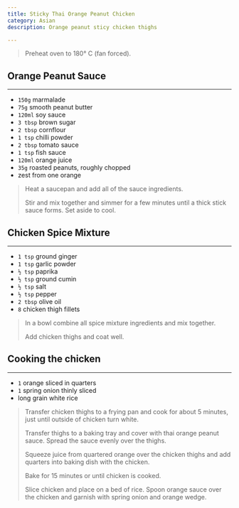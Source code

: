 ```yaml
---
title: Sticky Thai Orange Peanut Chicken 
category: Asian
description: Orange peanut sticy chicken thighs

--- 
```


> Preheat oven to 180° C (fan forced).

## Orange Peanut Sauce 

---

* `150g` marmalade
* `75g` smooth peanut butter
* `120ml` soy sauce
* `3 tbsp` brown sugar
* `2 tbsp` cornflour
* `1 tsp` chilli powder
* `2 tbsp` tomato sauce
* `1 tsp` fish sauce
* `120ml` orange juice
* `35g` roasted peanuts, roughly chopped
* zest from one orange

> Heat a saucepan and add all of the sauce ingredients.
>
> Stir and mix together and simmer for a few minutes until a thick stick sauce forms. Set aside to cool.

## Chicken Spice Mixture 

---

* `1 tsp` ground ginger
* `1 tsp` garlic powder
* `½ tsp` paprika
* `½ tsp` ground cumin
* `½ tsp` salt
* `½ tsp` pepper
* `2 tbsp` olive oil
* `8` chicken thigh fillets

> In a bowl combine all spice mixture ingredients and mix together.
>
> Add chicken thighs and coat well.

## Cooking the chicken

---

* `1` orange sliced in quarters
* `1` spring onion thinly sliced
* long grain white rice

> Transfer chicken thighs to a frying pan and cook for about 5 minutes, just until outside of chicken turn white.
> 
> Transfer thighs to a baking tray and cover with thai orange peanut sauce. Spread the sauce evenly over the thighs.
>
> Squeeze juice from quartered orange over the chicken thighs and add quarters into baking dish with the chicken.
>
> Bake for 15 minutes or until chicken is cooked.
>
> Slice chicken and place on a bed of rice. Spoon orange sauce over the chicken and garnish with spring onion and orange wedge.
